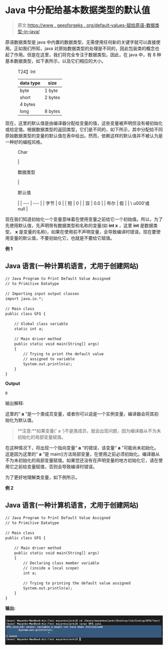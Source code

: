 # Java 中分配给基本数据类型的默认值

> 原文:[https://www . geesforgeks . org/default-values-赋给原语-数据类型-in-java/](https://www.geeksforgeeks.org/default-values-assigned-to-primitive-data-types-in-java/)

原语数据类型是 java 中内置的数据类型，无需使用任何新的关键字就可以直接使用。正如我们所知，java 对原始数据类型的处理是不同的，因此包装类的概念也起了作用。但是在这里，我们将完全专注于数据类型。因此，在 java 中，有 8 种基本数据类型，如下表所示，以及它们相应的大小。

<figure class="table">T24】Int

| data type | size |
| --- | --- |
| byte | 1 byte |
| short | 2 bytes |
| 4 bytes |
| long | 8 bytes |

</figure>

现在，这里的默认值是由编译器分配给变量的值，这些变量被声明但没有被初始化或给定值。根据数据类型的返回类型，它们是不同的，如下所示，其中分配给不同原始数据类型的变量的默认值在表中给出。然而，依赖这样的默认值并不被认为是一种好的编程风格。

<figure class="table">

Char

| 

数据类型

 | 

默认值

 |
| --- | --- |
| 字节 | 0 |
| 短 | 0 |
| 双 | 0.0 |
| 布尔 | 假 |
| \ u000′或 null |

</figure>

现在我们知道初始化一个变量意味着在使用变量之前给它一个初始值。所以，为了先使用默认值，先声明带有数据类型和名称的变量(如 **int x** ，这里 **int** 是数据类型， **x** 是变量的名称)，如果在使用前不声明变量，会导致编译时错误。现在要使用变量的默认值，不要初始化它，也就是不要给它赋值。

**例 1**

## Java 语言(一种计算机语言，尤用于创建网站)

```
// Java Program to Print Default Value Assigned
// to Primitive Datatype

// Importing input output classes
import java.io.*;

// Main class
public class GFG {

    // Global class variable
    static int a;

    // Main driver method
    public static void main(String[] args)
    {
        // Trying to print the default value
        // assigned to variable
        System.out.println(a);
    }
}
```

**Output**

```
0
```

输出解释:

这里的“ **a** ”是一个类成员变量，或者你可以说是一个实例变量，编译器会将其初始化为默认值。

> **注意:**如果变量(' a ')不是类成员，就会出现问题，因为编译器从不为未初始化的局部变量赋值。

在这种情况下，将出现一个指向变量“ **a** ”的错误，该变量“ **a** ”可能尚未初始化。这是因为这里的“ **a** ”是 main()方法局部变量，在使用之前必须初始化。编译器从不为未初始化的局部变量赋值。如果您还没有在声明变量的地方初始化它，请在使用它之前给变量赋值，否则会导致编译时错误。

为了更好地理解类变量，如下例所示。

**例 2**

## Java 语言(一种计算机语言，尤用于创建网站)

```
// Java Program to Print Default Value Assigned
// to Primitive Datatype

// Main class
public class GFG {

    // Main driver method
    public static void main(String[] args)
    {
        // Declaring class member variable
        // (inside a local scope)
        int a;

        // Trying to printing the default value assigned
        System.out.println(a);
    }
}
```

**输出:**

![](img/72c0b09feecfd188c32addb06b6685e7.png)